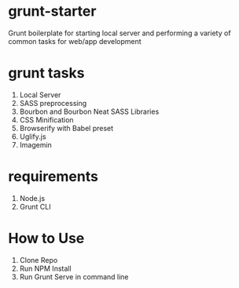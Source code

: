 # grunt-starter
Grunt boilerplate for starting local server and performing a variety of common tasks for web/app development

# grunt tasks
1. Local Server
2. SASS preprocessing
3. Bourbon and Bourbon Neat SASS Libraries
4. CSS Minification
5. Browserify with Babel preset
6. Uglify.js
7. Imagemin

# requirements
1. Node.js
2. Grunt CLI

# How to Use
1. Clone Repo
2. Run NPM Install
3. Run Grunt Serve in command line
